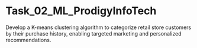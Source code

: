 # Task_02_ML_ProdigyInfoTech
Develop a K-means clustering algorithm to categorize retail store customers by their purchase history, enabling targeted marketing and personalized recommendations.
